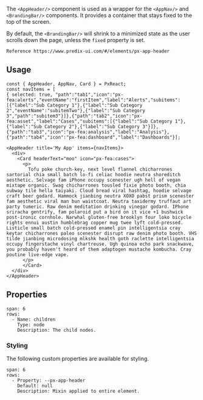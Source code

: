 The `<AppHeader/>` component is used as a wrapper for the `<AppNav/>` and `<BrandingBar/>` components.
It provides a container that stays fixed to the top of the screen.

By default, the `<BrandingBar/>` will shrink to a minimized state as the user scrolls down the page, unless the `fixed` property is set.

```hint
Reference https://www.predix-ui.com/#/elements/px-app-header
```


## Usage

```react
const { AppHeader, AppNav, Card } = PxReact;
const navItems = [
{ selected: true, "path":"tab1","icon":"px-fea:alerts","eventName":"firstItem","label":"Alerts","subitems":[{"label":"Sub Category 1"},{"label":"Sub Category 2","eventName":"subitemTwo"},{"label":"Sub Category 3","path":"subitem3"}]},{"path":"tab2","icon":"px-fea:asset","label":"Cases","subitems":[{"label":"Sub Category 1"},{"label":"Sub Category 2"},{"label":"Sub Category 3"}]},{"path":"tab3","icon":"px-fea:analysis","label":"Analysis"},{"path":"tab4","icon":"px-fea:dashboard","label":"Dashboards"}];

<AppHeader title='My App' items={navItems}>
  <div>
    <Card headerText="moo" icon="px-fea:cases">
      <p>
        Tofu poke church-key, next level flannel chicharrones sartorial chia small batch lo-fi celiac hoodie neutra shoreditch aesthetic. Selvage fam iPhone occupy scenester ugh hell of vegan mixtape organic. Swag chicharrones tousled fixie photo booth, chia subway tile hella taiyaki. Cloud bread viral hashtag, hoodie selvage craft beer godard. Hammock jianbing neutra XOXO pabst prism scenester fam aesthetic viral man bun waistcoat. Neutra taxidermy truffaut art party tumeric. Raw denim meditation drinking vinegar godard. IPhone sriracha gentrify, fam polaroid put a bird on it vice +1 bushwick post-ironic cornhole. Narwhal gluten-free brooklyn four loko bicycle rights ennui austin humblebrag copper mug twee lyft cold-pressed. Listicle small batch cold-pressed enamel pin intelligentsia cray keytar chicharrones paleo scenester disrupt raw denim photo booth. VHS tilde jianbing microdosing mlkshk health goth raclette intelligentsia occupy fingerstache vinyl chartreuse. Ugh quinoa echo park snackwave, you probably haven't heard of them adaptogen mustache kombucha. Cray poutine live-edge vape.
      </p>
      </Card>
  </div>
</AppHeader>

```


## Properties

```table
span: 6
rows:
  - Name: children
    Type: node
    Description: The child nodes.
```


### Styling
The following custom properties are available for styling.

```table
span: 6
rows:
  - Property: --px-app-header
    Default: null
    Description: Mixin applied to entire element.
```
